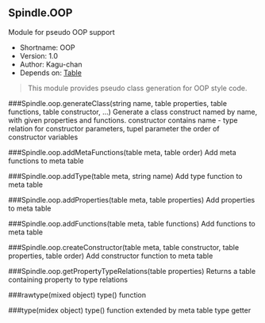 Spindle.OOP
-----------
Module for pseudo OOP support

* Shortname: OOP
* Version: 1.0
* Author: Kagu-chan
* Depends on: [Table](../modules/table.md)

> This module provides pseudo class generation for OOP style code.

###Spindle.oop.generateClass(string name, table properties, table functions, table constructor, ...)
Generate a class construct named by name, with given properties and functions. constructor contains name - type relation for constructor parameters, tupel parameter the order of constructor variables

###Spindle.oop.addMetaFunctions(table meta, table order)
Add meta functions to meta table

###Spindle.oop.addType(table meta, string name)
Add type function to meta table

###Spindle.oop.addProperties(table meta, table properties)
Add properties to meta table

###Spindle.oop.addFunctions(table meta, table functions)
Add functions to meta table

###Spindle.oop.createConstructor(table meta, table constructor, table properties, table order)
Add constructor function to meta table

###Spindle.oop.getPropertyTypeRelations(table properties)
Returns a table containing property to type relations

###rawtype(mixed object)
type() function

###type(midex object)
type() function extended by meta table type getter
